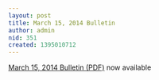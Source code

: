 ```yaml
---
layout: post
title: March 15, 2014 Bulletin
author: admin
nid: 351
created: 1395010712
---
```

<p><a href="http://www.botwoodsda.org/sites/botwoodsda.org/files/03.%20March%2015%2C%202014.pdf">March 15, 2014 Bulletin (PDF)</a> now available</p>


